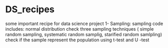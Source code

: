 # DS_recipes
some important recipe for data science project
1- Sampling:
    sampling code includes:
    normal distribution check
    three sampling techniques ( simple random sampling, systematic random samplig, starified random samlpling)
    check if the sample represent the population using t-test and U -test
